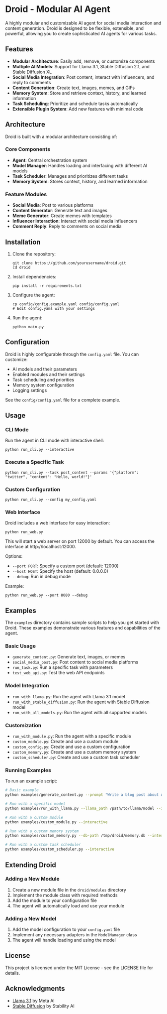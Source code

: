 # Droid - Modular AI Agent

A highly modular and customizable AI agent for social media interaction and content generation. Droid is designed to be flexible, extensible, and powerful, allowing you to create sophisticated AI agents for various tasks.

## Features

- **Modular Architecture**: Easily add, remove, or customize components
- **Multiple AI Models**: Support for Llama 3.1, Stable Diffusion 2.1, and Stable Diffusion XL
- **Social Media Integration**: Post content, interact with influencers, and reply to comments
- **Content Generation**: Create text, images, memes, and GIFs
- **Memory System**: Store and retrieve context, history, and learned information
- **Task Scheduling**: Prioritize and schedule tasks automatically
- **Extensible Plugin System**: Add new features with minimal code

## Architecture

Droid is built with a modular architecture consisting of:

### Core Components

- **Agent**: Central orchestration system
- **Model Manager**: Handles loading and interfacing with different AI models
- **Task Scheduler**: Manages and prioritizes different tasks
- **Memory System**: Stores context, history, and learned information

### Feature Modules

- **Social Media**: Post to various platforms
- **Content Generator**: Generate text and images
- **Meme Generator**: Create memes with templates
- **Influencer Interaction**: Interact with social media influencers
- **Comment Reply**: Reply to comments on social media

## Installation

1. Clone the repository:
   ```
   git clone https://github.com/yourusername/droid.git
   cd droid
   ```

2. Install dependencies:
   ```
   pip install -r requirements.txt
   ```

3. Configure the agent:
   ```
   cp config/config.example.yaml config/config.yaml
   # Edit config.yaml with your settings
   ```

4. Run the agent:
   ```
   python main.py
   ```

## Configuration

Droid is highly configurable through the `config.yaml` file. You can customize:

- AI models and their parameters
- Enabled modules and their settings
- Task scheduling and priorities
- Memory system configuration
- Logging settings

See the `config/config.yaml` file for a complete example.

## Usage

### CLI Mode

Run the agent in CLI mode with interactive shell:

```
python run_cli.py --interactive
```

### Execute a Specific Task

```
python run_cli.py --task post_content --params '{"platform": "twitter", "content": "Hello, world!"}'
```

### Custom Configuration

```
python run_cli.py --config my_config.yaml
```

### Web Interface

Droid includes a web interface for easy interaction:

```
python run_web.py
```

This will start a web server on port 12000 by default. You can access the interface at http://localhost:12000.

Options:
- `--port PORT`: Specify a custom port (default: 12000)
- `--host HOST`: Specify the host (default: 0.0.0.0)
- `--debug`: Run in debug mode

Example:
```
python run_web.py --port 8080 --debug
```

## Examples

The `examples` directory contains sample scripts to help you get started with Droid. These examples demonstrate various features and capabilities of the agent.

### Basic Usage

- `generate_content.py`: Generate text, images, or memes
- `social_media_post.py`: Post content to social media platforms
- `run_task.py`: Run a specific task with parameters
- `test_web_api.py`: Test the web API endpoints

### Model Integration

- `run_with_llama.py`: Run the agent with Llama 3.1 model
- `run_with_stable_diffusion.py`: Run the agent with Stable Diffusion model
- `run_with_all_models.py`: Run the agent with all supported models

### Customization

- `run_with_module.py`: Run the agent with a specific module
- `custom_module.py`: Create and use a custom module
- `custom_config.py`: Create and use a custom configuration
- `custom_memory.py`: Create and use a custom memory system
- `custom_scheduler.py`: Create and use a custom task scheduler

### Running Examples

To run an example script:

```bash
# Basic example
python examples/generate_content.py --prompt "Write a blog post about AI agents" --type text

# Run with a specific model
python examples/run_with_llama.py --llama_path /path/to/llama/model --interactive

# Run with a custom module
python examples/custom_module.py --interactive

# Run with a custom memory system
python examples/custom_memory.py --db-path /tmp/droid/memory.db --interactive

# Run with a custom task scheduler
python examples/custom_scheduler.py --interactive
```

## Extending Droid

### Adding a New Module

1. Create a new module file in the `droid/modules` directory
2. Implement the module class with required methods
3. Add the module to your configuration file
4. The agent will automatically load and use your module

### Adding a New Model

1. Add the model configuration to your `config.yaml` file
2. Implement any necessary adapters in the `ModelManager` class
3. The agent will handle loading and using the model

## License

This project is licensed under the MIT License - see the LICENSE file for details.

## Acknowledgments

- [Llama 3.1](https://ai.meta.com/llama/) by Meta AI
- [Stable Diffusion](https://stability.ai/stable-diffusion) by Stability AI